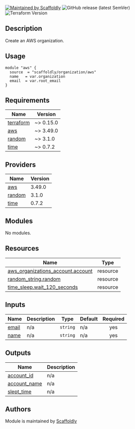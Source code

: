 [![Maintained by Scaffoldly](https://img.shields.io/badge/maintained%20by-scaffold.ly-blueviolet)](https://github.com/scaffoldly)
![GitHub release (latest SemVer)](https://img.shields.io/github/v/release/scaffoldly/terraform-aws-organization)
![Terraform Version](https://img.shields.io/badge/tf-%3E%3D0.15.0-blue.svg)

## Description

Create an AWS organization.

## Usage

```hcl
module "aws" {
  source  = "scaffoldly/organization/aws"
  name   = var.organization
  email  = var.root_email
}
```

<!-- BEGIN_TF_DOCS -->

## Requirements

| Name                                                                     | Version   |
| ------------------------------------------------------------------------ | --------- |
| <a name="requirement_terraform"></a> [terraform](#requirement_terraform) | ~> 0.15.0 |
| <a name="requirement_aws"></a> [aws](#requirement_aws)                   | ~> 3.49.0 |
| <a name="requirement_random"></a> [random](#requirement_random)          | ~> 3.1.0  |
| <a name="requirement_time"></a> [time](#requirement_time)                | ~> 0.7.2  |

## Providers

| Name                                                      | Version |
| --------------------------------------------------------- | ------- |
| <a name="provider_aws"></a> [aws](#provider_aws)          | 3.49.0  |
| <a name="provider_random"></a> [random](#provider_random) | 3.1.0   |
| <a name="provider_time"></a> [time](#provider_time)       | 0.7.2   |

## Modules

No modules.

## Resources

| Name                                                                                                                                   | Type     |
| -------------------------------------------------------------------------------------------------------------------------------------- | -------- |
| [aws_organizations_account.account](https://registry.terraform.io/providers/hashicorp/aws/latest/docs/resources/organizations_account) | resource |
| [random_string.random](https://registry.terraform.io/providers/hashicorp/random/latest/docs/resources/string)                          | resource |
| [time_sleep.wait_120_seconds](https://registry.terraform.io/providers/hashicorp/time/latest/docs/resources/sleep)                      | resource |

## Inputs

| Name                                             | Description | Type     | Default | Required |
| ------------------------------------------------ | ----------- | -------- | ------- | :------: |
| <a name="input_email"></a> [email](#input_email) | n/a         | `string` | n/a     |   yes    |
| <a name="input_name"></a> [name](#input_name)    | n/a         | `string` | n/a     |   yes    |

## Outputs

| Name                                                                    | Description |
| ----------------------------------------------------------------------- | ----------- |
| <a name="output_account_id"></a> [account_id](#output_account_id)       | n/a         |
| <a name="output_account_name"></a> [account_name](#output_account_name) | n/a         |
| <a name="output_slept_time"></a> [slept_time](#output_slept_time)       | n/a         |

<!-- END_TF_DOCS -->

## Authors

Module is maintained by [Scaffoldly](https://github.com/scaffoldly)
